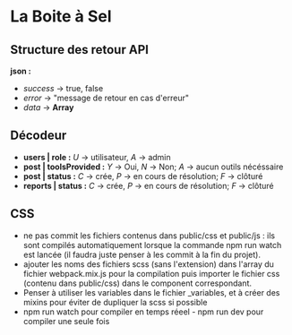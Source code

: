 # La Boite à Sel

## Structure des retour API
**json :**
- *success* -> true, false
- *error* -> "message de retour en cas d'erreur"
- *data* -> __Array__

## Décodeur
- **users | role :** *U* -> utilisateur, *A* -> admin
- **post | toolsProvided :** *Y* -> Oui, *N* -> Non; *A* -> aucun outils nécéssaire
- **post | status :** *C* -> crée, *P* -> en cours de résolution; *F* -> clôturé
- **reports | status :** *C* -> crée, *P* -> en cours de résolution; *F* -> clôturé

## CSS
- ne pas commit les fichiers contenus dans public/css et public/js : ils sont compilés automatiquement lorsque la commande npm run watch est lancée (il faudra juste penser à les commit
à la fin du projet).
- ajouter les noms des fichiers scss (sans l'extension) dans l'array du fichier webpack.mix.js pour
la compilation puis importer le fichier css (contenu dans public/css) dans le component correspondant.
- Penser à utiliser les variables dans le fichier _variables, et à créer des mixins pour éviter de dupliquer la scss si possible
- npm run watch pour compiler en temps réeel - npm run dev pour compiler une seule fois
